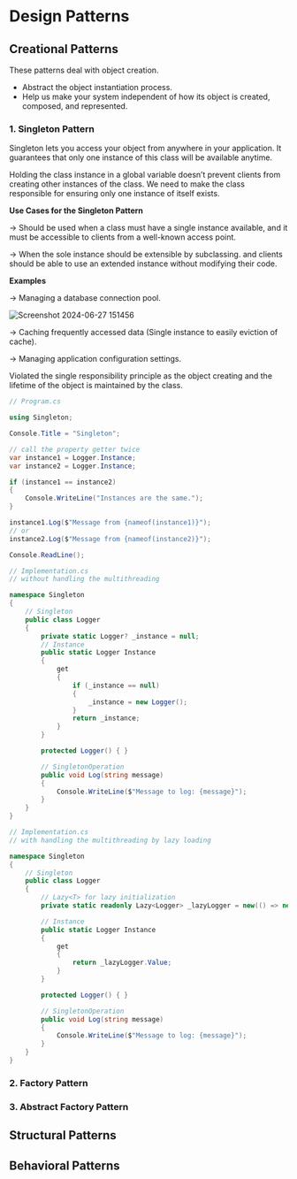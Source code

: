 # Design Patterns

## Creational Patterns

These patterns deal with object creation.
- Abstract the object instantiation process.
- Help us make your system independent of how its object is created, composed, and represented.

### 1. Singleton Pattern

Singleton lets you access your object from anywhere in your application. It guarantees that only one instance of this class will be available anytime.

Holding the class instance in a global variable doesn’t prevent clients from creating other instances of the class. We need to make the class responsible for ensuring only one instance of itself exists.

**Use Cases for the Singleton Pattern**

→ Should be used when a class must have a single instance available, and it must be accessible to clients from a well-known access point.

→ When the sole instance should be extensible by subclassing. and clients should be able to use an extended instance without modifying their code.

**Examples**

→ Managing a database connection pool.

![Screenshot 2024-06-27 151456](https://github.com/akazad13/csharp-design-patterns/assets/16265339/6ef8dba5-d714-4447-9680-86b4fc02c1e7)

→ Caching frequently accessed data (Single instance to easily eviction of cache).

→ Managing application configuration settings.

Violated the single responsibility principle as the object creating and the lifetime of the object is maintained by the class.

```csharp
// Program.cs

using Singleton;

Console.Title = "Singleton";

// call the property getter twice
var instance1 = Logger.Instance;
var instance2 = Logger.Instance;

if (instance1 == instance2)
{
    Console.WriteLine("Instances are the same.");
}

instance1.Log($"Message from {nameof(instance1)}");
// or
instance2.Log($"Message from {nameof(instance2)}");

Console.ReadLine();
```

```csharp
// Implementation.cs
// without handling the multithreading

namespace Singleton
{
    // Singleton
    public class Logger
    {
        private static Logger? _instance = null;
        // Instance
        public static Logger Instance
        {
            get
            {
                if (_instance == null)
                {
                    _instance = new Logger();
                }
                return _instance;
            }
        }

        protected Logger() { }

        // SingletonOperation
        public void Log(string message)
        {
            Console.WriteLine($"Message to log: {message}");
        }
    }
}
```

```csharp
// Implementation.cs
// with handling the multithreading by lazy loading

namespace Singleton
{
    // Singleton
    public class Logger
    {
        // Lazy<T> for lazy initialization
        private static readonly Lazy<Logger> _lazyLogger = new(() => new Logger());

        // Instance
        public static Logger Instance
        {
            get
            {
                return _lazyLogger.Value;
            }
        }

        protected Logger() { }

        // SingletonOperation
        public void Log(string message)
        {
            Console.WriteLine($"Message to log: {message}");
        }
    }
}

```

### 2. Factory Pattern

### 3. Abstract Factory Pattern

## Structural Patterns


## Behavioral Patterns

